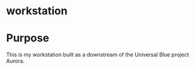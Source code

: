 # workstation

# Purpose

This is my workstation built as a downstream of the Universal Blue project
Aurora.

